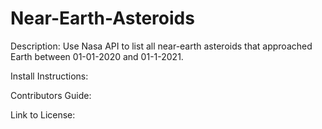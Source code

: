 # Near-Earth-Asteroids

Description: 
Use Nasa API to list all near-earth asteroids that approached Earth between 01-01-2020 and 01-1-2021.

Install Instructions:

Contributors Guide:

Link to License: